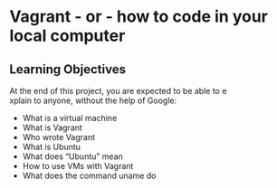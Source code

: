 # Vagrant - or - how to code in your local computer
## Learning Objectives
At the end of this project, you are expected to be able to e\
xplain to anyone, without the help of Google:
* What is a virtual machine
* What is Vagrant
* Who wrote Vagrant
* What is Ubuntu
* What does “Ubuntu” mean
* How to use VMs with Vagrant
* What does the command uname do

